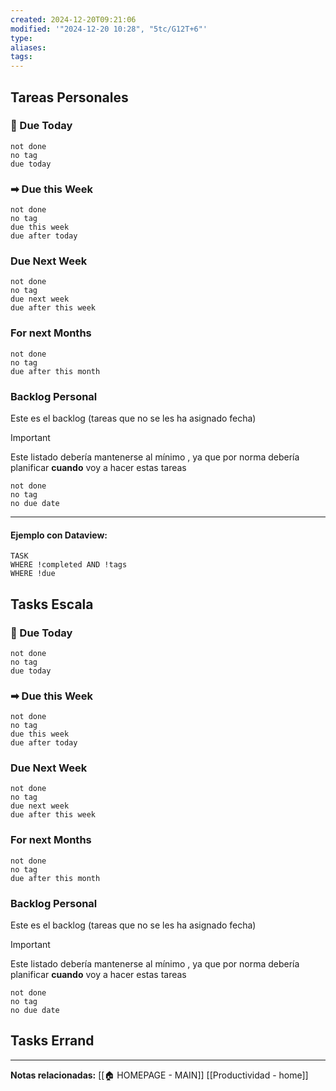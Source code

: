 ```yaml
---
created: 2024-12-20T09:21:06
modified: '"2024-12-20 10:28", "5tc/G12T+6"'
type: 
aliases: 
tags: 
---
```


## Tareas Personales

###  📅 Due Today
```tasks
not done
no tag
due today
```
### ➡ Due this Week
```tasks
not done
no tag
due this week
due after today
```
### Due Next Week
```tasks
not done
no tag
due next week
due after this week
```
### For next Months
```tasks
not done
no tag
due after this month
```
### Backlog Personal
Este es el backlog (tareas que no se les ha asignado fecha) 

> [!Important]
> Este listado debería mantenerse al mínimo , ya que por norma debería planificar **cuando** voy a hacer estas tareas

```tasks
not done
no tag
no due date
```

---
#### **Ejemplo con Dataview:**

```dataview
TASK 
WHERE !completed AND !tags
WHERE !due
```











## Tasks Escala


###  📅 Due Today
```tasks
not done
no tag
due today
```
### ➡ Due this Week
```tasks
not done
no tag
due this week
due after today
```
### Due Next Week
```tasks
not done
no tag
due next week
due after this week
```
### For next Months
```tasks
not done
no tag
due after this month
```
### Backlog Personal
Este es el backlog (tareas que no se les ha asignado fecha) 

> [!Important]
> Este listado debería mantenerse al mínimo , ya que por norma debería planificar **cuando** voy a hacer estas tareas

```tasks
not done
no tag
no due date
```


## Tasks Errand







--- 
 **Notas relacionadas:**
[[🏠 HOMEPAGE - MAIN]]
[[Productividad - home]]


